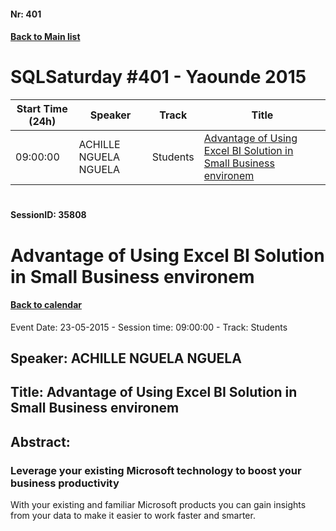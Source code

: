 #### Nr: 401
#### [Back to Main list](index.md)
# SQLSaturday #401 - Yaounde 2015
Start Time (24h)|Speaker|Track|Title
---|---|---|---
09:00:00|ACHILLE NGUELA NGUELA|Students|[Advantage of Using Excel BI Solution  in Small Business environem](#sessionid-35808)
#  
#### SessionID: 35808
# Advantage of Using Excel BI Solution  in Small Business environem
#### [Back to calendar](#nr-401)
Event Date: 23-05-2015 - Session time: 09:00:00 - Track: Students
## Speaker: ACHILLE NGUELA NGUELA
## Title: Advantage of Using Excel BI Solution  in Small Business environem
## Abstract:
### Leverage your existing Microsoft technology to boost your business productivity

With your existing and familiar Microsoft products you can gain insights from your data to make it easier to work faster and smarter.
